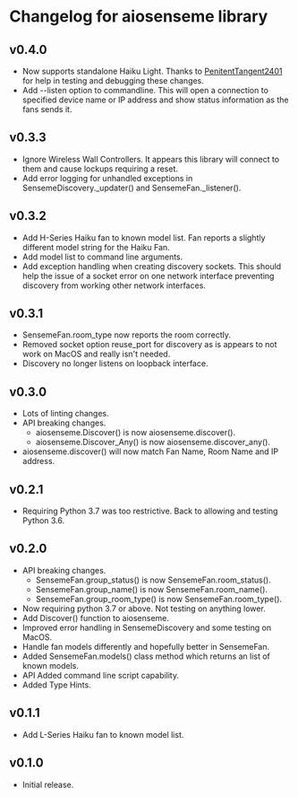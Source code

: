 # Changelog for aiosenseme library

## v0.4.0

* Now supports standalone Haiku Light. Thanks to [PenitentTangent2401](https://github.com/PenitentTangent2401) for help in testing and debugging these changes.
* Add --listen option to commandline. This will open a connection to specified device name or IP address and show status information as the fans sends it.

## v0.3.3

* Ignore Wireless Wall Controllers. It appears this library will connect to them and cause lockups requiring a reset.
* Add error logging for unhandled exceptions in SensemeDiscovery._updater() and SensemeFan._listener().

## v0.3.2

* Add H-Series Haiku fan to known model list. Fan reports a slightly different model string for the Haiku Fan.
* Add model list to command line arguments.
* Add exception handling when creating discovery sockets. This should help the issue of a socket error on one network interface preventing discovery from working other network interfaces.

## v0.3.1

* SensemeFan.room_type now reports the room correctly.
* Removed socket option reuse_port for discovery as is appears to not work on MacOS and really isn't needed.
* Discovery no longer listens on loopback interface.

## v0.3.0

* Lots of linting changes.
* API breaking changes.
  * aiosenseme.Discover() is now aiosenseme.discover().
  * aiosenseme.Discover_Any() is now aiosenseme.discover_any().
* aiosenseme.discover() will now match Fan Name, Room Name and IP address.

## v0.2.1

* Requiring Python 3.7 was too restrictive. Back to allowing and testing Python 3.6.

## v0.2.0

* API breaking changes.
  * SensemeFan.group_status() is now SensemeFan.room_status().
  * SensemeFan.group_name() is now SensemeFan.room_name().
  * SensemeFan.group_room_type() is now SensemeFan.room_type().
* Now requiring python 3.7 or above. Not testing on anything lower.
* Add Discover() function to aiosenseme.
* Improved error handling in SensemeDiscovery and some testing on MacOS.
* Handle fan models differently and hopefully better in SensemeFan.
* Added SensemeFan.models() class method which returns an list of known models.
* API Added command line script capability.
* Added Type Hints.

## v0.1.1

* Add L-Series Haiku fan to known model list.

## v0.1.0

* Initial release.
